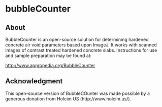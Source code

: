 <h1>bubbleCounter</h1>

<h2>About</h2>
BubbleCounter is an open-source solution for determining hardened concrete air void parameters based upon ImageJ. It works with scanned images of contrast treated hardened concrete slabs. Instructions for use and sample preparation may be found at:

http://www.appropedia.org/BubbleCounter

<h2>Acknowledgment</h2>
This open-source version of BubbleCOunter was made possible by a generous donation from Holcim US (http://www.holcim.us/).


